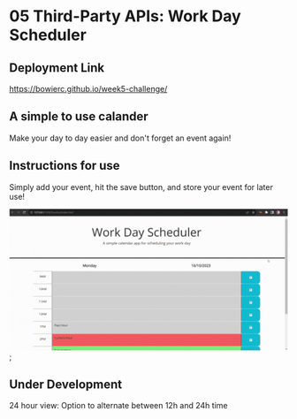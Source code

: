 # 05 Third-Party APIs: Work Day Scheduler

## Deployment Link
https://bowierc.github.io/week5-challenge/

## A simple to use calander
Make your day to day easier and don't forget an event again! <br>

## Instructions for use
Simply add your event, hit the save button, and store your event for later use!

![Alt Text](/Assets/Week5-Challenge.gif);

## Under Development
24 hour view:
    Option to alternate between 12h and 24h time